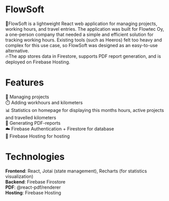 # FlowSoft
🌊FlowSoft is a lightweight React web application for managing projects, working hours, and travel entries. The application was built for Flowtec Oy, a one-person company that needed a simple and efficient solution for tracking working hours. Existing tools (such as Heeros) felt too heavy and complex for this use case, so FlowSoft was designed as an easy-to-use alternative.  
🔥The app stores data in Firestore, supports PDF report generation, and is deployed on Firebase Hosting.  

# Features  
📂 Managing projects  
⏱️ Adding workhours and kilometers  
📊 Statistics on homepage for displaying this months hours, active projects and travelled kilometers  
📝 Generating PDF-reports  
☁️ Firebase Authentication + Firestore for database  
🚀 Firebase Hosting for hosting  

# Technologies  
**Frontend**: React, Jotai (state management), Recharts (for statistics visualization)  
**Backend**: Firebase Firostore  
**PDF**: @react-pdf/renderer  
**Hosting**: Firebase Hosting
